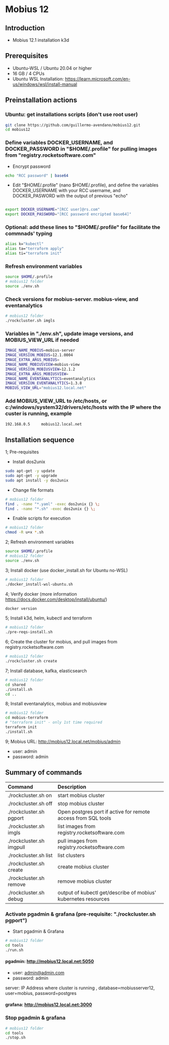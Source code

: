 # Mobius 12

## Introduction

- Mobius 12.1 installation k3d

## Prerequisites

- Ubuntu-WSL / Ubuntu 20.04 or higher
- 16 GB / 4 CPUs
- Ubuntu WSL Installation: <https://learn.microsoft.com/en-us/windows/wsl/install-manual>

## Preinstallation actions

### Ubuntu: get installations scripts (don't use root user)

```bash
git clone https://github.com/guillermo-avendano/mobius12.git
cd mobius12
```

### Define variables DOCKER_USERNAME, and DOCKER_PASSWORD in "$HOME/.profile" for pulling images from "registry.rocketsoftware.com"

- Encrypt password

```bash
echo "RCC password" | base64
```

- Edit "$HOME/.profile" (nano $HOME/.profile), and define the variables DOCKER_USERNAME with your RCC username, and DOCKER_PASWORD with the output of previous "echo"

```bash

export DOCKER_USERNAME="[RCC user]@rs.com"
export DOCKER_PASSWORD="[RCC password encripted base64]"
```

### Optional: add these lines to "$HOME/.profile" for facilitate the commnads' typing

```bash
alias k="kubectl"
alias ta="terraform apply"
alias ti="terraform init"
```

### Refresh environment variables

```bash
source $HOME/.profile
# mobius12 folder
source ./env.sh
```

### Check versions for mobius-server. mobius-view, and eventanalytics

```bash
# mobius12 folder
./rockcluster.sh imgls
```

### Variables in "./env.sh", update image versions, and MOBIUS_VIEW_URL if needed

```bash
IMAGE_NAME_MOBIUS=mobius-server
IMAGE_VERSION_MOBIUS=12.1.0004
IMAGE_EXTRA_ARGS_MOBIUS=
IMAGE_NAME_MOBIUSVIEW=mobius-view
IMAGE_VERSION_MOBIUSVIEW=12.1.2
IMAGE_EXTRA_ARGS_MOBIUSVIEW=
IMAGE_NAME_EVENTANALYTICS=eventanalytics
IMAGE_VERSION_EVENTANALYTICS=1.3.8
MOBIUS_VIEW_URL="mobius12.local.net"
```

### Add MOBIUS_VIEW_URL to /etc/hosts, or c:/windows/system32/drivers/etc/hosts with the IP where the custer is running, example

```bash
192.168.0.5     mobius12.local.net
```

## Installation sequence

1; Pre-requisites

- Install dos2unix

```bash
sudo apt-get -y update
sudo apt-get -y upgrade
sudo apt install -y dos2unix
```

- Change file formats

```bash
# mobius12 folder
find . -name "*.yaml" -exec dos2unix {} \;
find . -name "*.sh" -exec dos2unix {} \;
```

- Enable scripts for execution

```bash
# mobius12 folder
chmod -R u+x *.sh
```

2; Refresh environment variables

```bash
source $HOME/.profile
# mobius12 folder
source ./env.sh
```

3; Install docker (use docker_install.sh for Ubuntu no-WSL)

```bash
# mobius12 folder
./docker_install-wsl-ubuntu.sh
```

4; Verify docker (more information <https://docs.docker.com/desktop/install/ubuntu/>)

```bash
docker version
```

5; Install k3d, helm, kubectl and terraform

```bash
# mobius12 folder
./pre-reqs-install.sh
```

6; Create the cluster for mobius, and pull images from registry.rocketsoftware.com

```bash
# mobius12 folder
./rockcluster.sh create
```

7; Install database, kafka, elasticsearch

```bash
# mobius12 folder
cd shared
./install.sh
cd ..
```

8; Install eventanalytics, mobius and mobiusview

```bash
# mobius12 folder
cd mobius-terraform
# "terraform init" - only 1st time required
terraform init
./install.sh
```

9; Mobius URL: <http://mobius12.local.net/mobius/admin>

- user: admin
- password: admin

## Summary of commands

| Command | Description |
|:---|:---|
| ./rockcluster.sh on | start mobius cluster |
| ./rockcluster.sh off | stop mobius cluster |
| ./rockcluster.sh pgport | Open postgres port if active for remote access from SQL tools |
| ./rockcluster.sh imgls | list images from registry.rocketsoftware.com |
| ./rockcluster.sh imgpull | pull images from registry.rocketsoftware.com |
| ./rockcluster.sh list | list clusters |
| ./rockcluster.sh create | create mobius cluster |
| ./rockcluster.sh remove | remove mobius cluster |
| ./rockcluster.sh debug | output of kubectl get/describe of mobius' kubernetes resources |

### Activate pgadmin & grafana (pre-requisite: "./rockcluster.sh pgport")

- Start pgadmin & Grafana

```bash
# mobius12 folder
cd tools
./run.sh
```

#### pgadmin: <http://mobius12.local.net:5050>

- user: <admin@admin.com>
- password: admin

server: IP Address where cluster is running , database=mobiusserver12, user=mobius, password=postgres

#### grafana: <http://mobius12.local.net:3000>

### Stop pgadmin & grafana

```bash
# mobius12 folder
cd tools
./stop.sh
```
